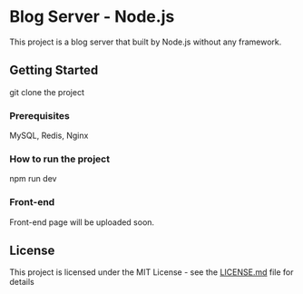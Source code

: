 # Blog Server - Node.js

This project is a blog server that built by Node.js without any framework.

## Getting Started

git clone the project

### Prerequisites

MySQL, Redis, Nginx

### How to run the project

npm run dev

### Front-end 

Front-end page will be uploaded soon.

## License

This project is licensed under the MIT License - see the [LICENSE.md](LICENSE.md) file for details
